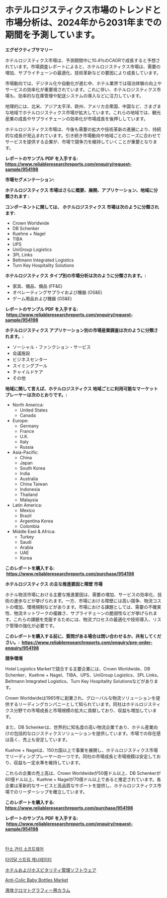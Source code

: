 <p><h1>ホテルロジスティクス市場のトレンドと市場分析は、2024年から2031年までの期間を予測しています。</h1></p><p><strong>エグゼクティブサマリー</strong></p>
<p><p>ホテルロジスティクス市場は、予測期間中に10.4％のCAGRで成長すると予想されています。市場調査レポートによると、ホテルロジスティクス市場は、需要の増加、サプライチェーンの最適化、技術革新などの要因により成長しています。</p><p>市場動向では、デジタル化や自動化が進む中、ホテル業界では宿泊体験の向上やサービスの効率化が重要視されています。これに伴い、ホテルロジスティクス市場も、効率的な在庫管理や配送システムの導入などに注力しています。</p><p>地理的には、北米、アジア太平洋、欧州、アメリカ合衆国、中国など、さまざまな地域でホテルロジスティクス市場が拡大しています。これらの地域では、観光産業の成長やサプライチェーンの効率化が市場成長を後押ししています。</p><p>ホテルロジスティクス市場は、今後も需要の拡大や技術革新の進展により、持続的な成長が見込まれています。引き続き市場動向や地域ごとのニーズに合わせてサービスを提供する企業が、市場で競争力を維持していくことが重要となります。</p></p>
<p><strong>レポートのサンプル PDF を入手する: <a href="https://www.reliableresearchreports.com/enquiry/request-sample/954198">https://www.reliableresearchreports.com/enquiry/request-sample/954198</a></strong></p>
<p><strong>市場セグメンテーション:</strong></p>
<p><strong> ホテルロジスティクス 市場はさらに概要、展開、アプリケーション、地域に分類されます :</strong></p>
<p><strong>コンポーネントに関しては、 ホテルロジスティクス 市場は次のように分類されます: &nbsp;</strong></p>
<p><ul><li>Crown Worldwide</li><li>DB Schenker</li><li>Kuehne + Nagel</li><li>TIBA</li><li>UPS</li><li>UniGroup Logistics</li><li>3PL Links</li><li>Beltmann Integrated Logistics</li><li>T​​urn Key Hospitality Solutions</li></ul></p>
<p><strong> ホテルロジスティクス タイプ別の市場分析は次のように分類されます。:</strong></p>
<p><ul><li>家具、備品、備品 (FF&E)</li><li>オペレーティングサプライおよび機器 (OS&E)</li><li>ゲーム用品および機器 (GS&E)</li></ul></p>
<p><strong>レポートのサンプル PDF を入手する: &nbsp;<a href="https://www.reliableresearchreports.com/enquiry/request-sample/954198">https://www.reliableresearchreports.com/enquiry/request-sample/954198</a></strong></p>
<p><strong> ホテルロジスティクス アプリケーション別の市場産業調査は次のように分類されます。:</strong></p>
<p><ul><li>ソーシャル・ファンクション・サービス</li><li>会議施設</li><li>ビジネスセンター</li><li>スイミングプール</li><li>チャイルドケア</li><li>その他</li></ul></p>
<p><strong>地域に関して言えば、ホテルロジスティクス 地域ごとに利用可能なマーケットプレーヤーは次のとおりです。:</strong></p>
<p><ul>
    <li>
        North America:
        <ul>
            <li>United States</li>
            <li>Canada</li>
        </ul>
    </li>
    <li>
        Europe:
        <ul>
            <li>Germany</li>
            <li>France</li>
            <li>U.K.</li>
            <li>Italy</li>
            <li>Russia</li>
        </ul>
    </li>
    <li>
        Asia-Pacific:
        <ul>
            <li>China</li>
            <li>Japan</li>
            <li>South Korea</li>
            <li>India</li>
            <li>Australia</li>
            <li>China Taiwan</li>
            <li>Indonesia</li>
            <li>Thailand</li>
            <li>Malaysia</li>
        </ul>
    </li>
    <li>
        Latin America:
        <ul>
            <li>Mexico</li>
            <li>Brazil</li>
            <li>Argentina Korea</li>
            <li>Colombia</li>
        </ul>
    </li>
    <li>
        Middle East & Africa:
        <ul>
            <li>Turkey</li>
            <li>Saudi</li>
            <li>Arabia</li>
            <li>UAE</li>
            <li>Korea</li>
        </ul>
    </li>
    </ul></p>
<p><strong>このレポートを購入する: &nbsp;<a href="https://www.reliableresearchreports.com/purchase/954198">https://www.reliableresearchreports.com/purchase/954198</a></strong></p>
<p><strong>ホテルロジスティクス の主な推進要因と障壁 市場</strong></p>
<p><p>ホテル物流市場における主要な推進要因は、需要の増加、サービスの効率化、技術の進歩などが挙げられます。一方、市場における障壁には高い競争、物流コストの増加、環境規制などがあります。市場における課題としては、需要の不確実性、物流ネットワークの複雑さ、サプライチェーンの脆弱性などが挙げられます。これらの課題を克服するためには、物流プロセスの最適化や技術導入、リスク管理の強化が必要です。</p></p>
<p><strong>このレポートを購入する前に、質問がある場合は問い合わせるか、共有してください。:&nbsp; <a href="https://www.reliableresearchreports.com/enquiry/pre-order-enquiry/954198">https://www.reliableresearchreports.com/enquiry/pre-order-enquiry/954198</a></strong></p>
<p><strong>競争環境</strong></p>
<p><p>Hotel Logistics Marketで競合する主要企業には、Crown Worldwide、DB Schenker、Kuehne + Nagel、TIBA、UPS、UniGroup Logistics、3PL Links、Beltmann Integrated Logistics、Turn Key Hospitality Solutionsなどがあります。</p><p>Crown Worldwideは1965年に創業され、グローバルな物流ソリューションを提供するリーディングカンパニーとして知られています。同社はホテルロジスティクス分野での市場成長と市場規模の拡大に貢献しており、収益も増加しています。</p><p>また、DB Schenkerは、世界的に知名度の高い物流企業であり、ホテル産業向けの包括的なロジスティクスソリューションを提供しています。市場での存在感は高く、売上も安定しています。</p><p>Kuehne + Nagelは、150カ国以上で事業を展開し、ホテルロジスティクス市場でリーディングプレーヤーの一つです。同社の市場成長と市場規模は安定しており、収益も一定水準を維持しています。</p><p>これらの企業の売上高は、Crown Worldwideが50億ドル以上、DB Schenkerが60億ドル以上、Kuehne + Nagelが70億ドル以上であると推定されています。各企業は革新的なサービスと高品質なサポートを提供し、ホテルロジスティクス市場でのリーダーシップを確立しています。</p></p>
<p><strong>このレポートを購入する: &nbsp; <a href="https://www.reliableresearchreports.com/purchase/954198">https://www.reliableresearchreports.com/purchase/954198</a></strong></p>
<p><strong>レポートのサンプル PDF を入手する: &nbsp;<a href="https://www.reliableresearchreports.com/enquiry/request-sample/954198">https://www.reliableresearchreports.com/enquiry/request-sample/954198</a></strong><strong></strong></p>
<p>&nbsp;</p>
<p><p><a href="https://github.com/vdhdwjyp90142/Market-Research-Report-List-1/blob/main/7504399185059.md">탄소 관리 소프트웨어</a></p><p><a href="https://medium.com/@danielneavesallisons03mba/%EC%A1%B0%EB%A5%98-%EB%B0%9C%EC%A0%84%EA%B8%B0-%EC%8B%9C%EC%9E%A5-%EA%B7%9C%EB%AA%A8-%EB%B0%8F-%EC%8B%9C%EC%9E%A5-%EB%8F%99%ED%96%A5-%EC%99%84%EC%A0%84%ED%95%9C-%EC%97%85%EA%B3%84-%EA%B0%9C%EC%9A%94-2024-2031-f8c163c90df3">타이달 스트림 제너레이터</a></p><p><a href="https://github.com/sghwr779811674/Market-Research-Report-List-1/blob/main/9847685185124.md">ホテルおよびホスピタリティ管理ソフトウェア</a></p><p><a href="https://issuu.com/reportprime-2/docs/anti-colic-baby-bottles-market-size-2030.pptx">Anti-Colic Baby Bottles Market</a></p><p><a href="https://medium.com/@hook46569/%E6%B6%B2%E4%BD%93%E3%82%AF%E3%83%AD%E3%83%9E%E3%83%88%E3%82%B0%E3%83%A9%E3%83%95%E3%82%A3%E3%83%BC%E6%9F%B1%E3%81%AE%E5%B8%82%E5%A0%B4%E8%AA%BF%E6%9F%BB%E3%83%AC%E3%83%9D%E3%83%BC%E3%83%88-%E3%81%9D%E3%81%AE%E6%AD%B4%E5%8F%B2%E3%81%8A%E3%82%88%E3%81%B32031%E5%B9%B4%E3%81%BE%E3%81%A7%E3%81%AE%E4%BA%88%E6%B8%AC-ad83cae123cf">液体クロマトグラフィー用カラム</a></p></p>